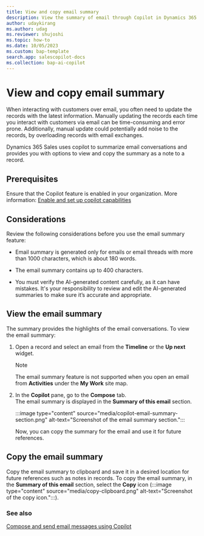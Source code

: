 ```yaml
---
title: View and copy email summary
description: View the summary of email through Copilot in Dynamics 365 Sales.
author: udaykirang
ms.author: udag
ms.reviewer: shujoshi
ms.topic: how-to
ms.date: 10/05/2023
ms.custom: bap-template 
search.app: salescopilot-docs
ms.collection: bap-ai-copilot 
---
```


# View and copy email summary

When interacting with customers over email, you often need to update the records with the latest information. Manually updating the records each time you interact with customers via email can be time-consuming and error prone. Additionally, manual update could potentially add noise to the records, by overloading records with email exchanges.

Dynamics 365 Sales uses copilot to summarize email conversations and provides you with options to view and copy the summary as a note to a record.

## Prerequisites

Ensure that the Copilot feature is enabled in your organization. More information: [Enable and set up copilot capabilities](enable-setup-copilot.md)

## Considerations

Review the following considerations before you use the email summary feature:

- Email summary is generated only for emails or email threads with more than 1000 characters, which is about 180 words.

- The email summary contains up to 400 characters.

- You must verify the AI-generated content carefully, as it can have mistakes. It's your responsibility to review and edit the AI-generated summaries to make sure it’s accurate and appropriate.

## View the email summary

The summary provides the highlights of the email conversations. To view the email summary: 

1. Open a record and select an email from the **Timeline** or the **Up next** widget. 

    >[!NOTE]
    >The email summary feature is not supported when you open an email from  **Activities** under the **My Work** site map.

2. In the **Copilot** pane, go to the **Compose** tab.  
    The email summary is displayed in the **Summary of this email** section.

    :::image type="content" source="media/copilot-email-summary-section.png" alt-text="Screenshot of the email summary section.":::

    Now, you can copy the summary for the email and use it for future references.

## Copy the email summary

Copy the email summary to clipboard and save it in a desired location for future references such as notes in records. To copy the email summary, in the **Summary of this email** section, select the **Copy** icon (:::image type="content" source="media/copy-clipboard.png" alt-text="Screenshot of the copy icon.":::).  

### See also

[Compose and send email messages using Copilot](compose-send-email-copilot.md)